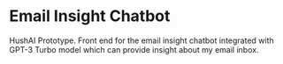 # Email Insight Chatbot
HushAI Prototype.
Front end for the email insight chatbot integrated with GPT-3 Turbo model which can provide insight about my email inbox.
